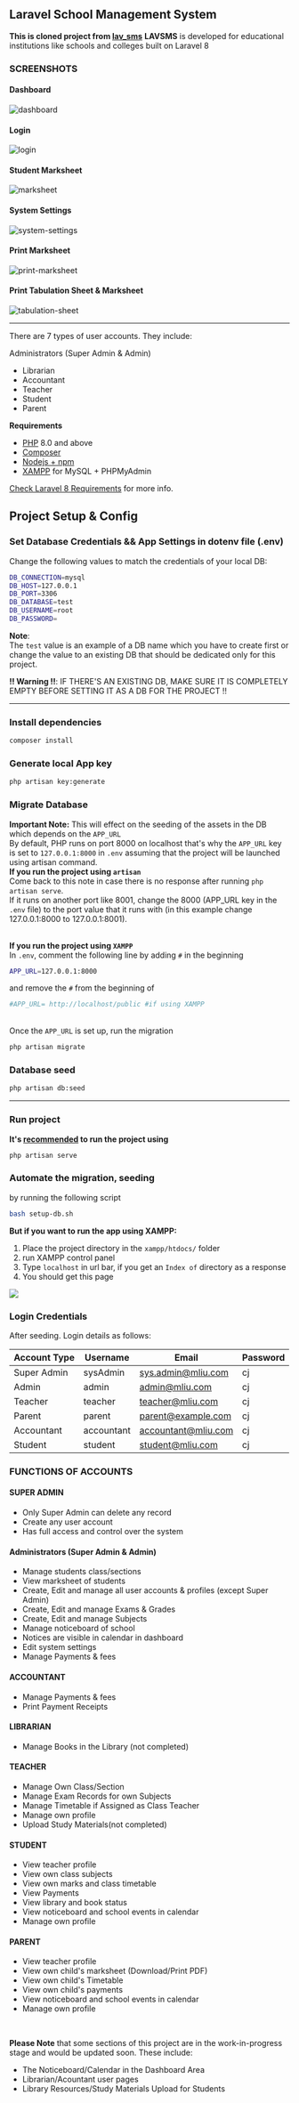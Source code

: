## **Laravel School Management System** 
**This is cloned project from <a href="[github.com/4jean/lav_sms](https://github.com/4jean/lav_sms.git)">lav_sms</a>**
**LAVSMS** is developed for educational institutions like schools and colleges built on Laravel 8

### SCREENSHOTS

#### Dashboard
<img src="docs/imgs/dashboard.png" alt="dashboard" border="0">

#### Login
<img src="docs/imgs/login.png" alt="login" border="0">

#### Student Marksheet
<img src="docs/imgs/marksheet.png" alt="marksheet" border="0">

#### System Settings
<img src="docs/imgs/system_settings.png" alt="system-settings" border="0">

#### Print Marksheet
<div style="clear: both"> </div>
<img src="docs/imgs/print-marksheet.png" alt="print-marksheet">

#### Print Tabulation Sheet & Marksheet
<img src="docs/imgs/tabulation-sheet.png" alt="tabulation-sheet" border="0">

<hr />  

There are 7 types of user accounts. They include:
 
Administrators (Super Admin & Admin)
- Librarian
- Accountant
- Teacher
- Student
- Parent

**Requirements**
- <a href="https://windows.php.net/download#php-8.3">PHP</a> 8.0 and above
- <a href="https://getcomposer.org/Composer-Setup.exe">Composer</a>
- <a href="https://nodejs.org/dist/v22.13.1/node-v22.13.1-x64.msi">Nodejs + npm</a>
- <a href="https://sourceforge.net/projects/xampp/files/XAMPP%20Windows/8.2.12/xampp-windows-x64-8.2.12-0-VS16-installer.exe">XAMPP</a> for MySQL + PHPMyAdmin

<a href="https://laravel.com/docs/8.x">Check Laravel 8 Requirements</a> for more info.


## **Project Setup & Config**
### Set Database Credentials && App Settings in dotenv file (.env)
Change the following values to match the credentials of your local DB:
```bash
DB_CONNECTION=mysql
DB_HOST=127.0.0.1
DB_PORT=3306
DB_DATABASE=test
DB_USERNAME=root
DB_PASSWORD=
```
**Note**:<br>
The `test` value is an example of a DB name which you have to create first or change the value to an existing DB that should be dedicated only for this project.
<br>

**!! Warning !!**: IF THERE'S AN EXISTING DB, MAKE SURE IT IS COMPLETELY EMPTY BEFORE SETTING IT AS A DB FOR THE PROJECT !!

<hr>

### Install dependencies 
```bash
composer install
```

### Generate local App key
```bash
php artisan key:generate
```

### Migrate Database
<b>Important Note:</b>
This will effect on the seeding of the assets in the DB which depends on the `APP_URL`
<br>
By default, PHP runs on port 8000 on localhost that's why the `APP_URL` key is set to `127.0.0.1:8000` in `.env` assuming that the project will be launched using artisan command.<br>
<b>If you run the project using `artisan`</b><br>
Come back to this note in case there is no response after running `php artisan serve`.<br>
If it runs on another port like 8001, change the 8000 (APP_URL key in the `.env` file) to the port value that it runs with (in this example change 127.0.0.1:8000 to 127.0.0.1:8001).<br><br>

<b>If you run the project using `XAMPP`</b><br>
In `.env`, comment the following line by adding `#` in the beginning
```bash
APP_URL=127.0.0.1:8000
```
and remove the `#` from the beginning of  
```bash
#APP_URL= http://localhost/public #if using XAMPP
```

<br>Once the `APP_URL` is set up, run the migration<br>


```bash
php artisan migrate
```

### Database seed
```bash
php artisan db:seed
```
<hr>

### Run project
**It's <u>recommended</u> to run the project using**
```bash
php artisan serve
```

### Automate the migration, seeding
by running the following script
```bash
bash setup-db.sh
```
**But if you want to run the app using XAMPP:**
1) Place the project directory in the `xampp/htdocs/` folder 
2) run XAMPP control panel
3) Type `localhost` in url bar, if you get an `Index of` directory as a response
4) You should get this page<br>

<img src="docs/imgs/login.png"/>

<br>

### Login Credentials
After seeding. Login details as follows:

| Account Type  | Username  | Email               | Password  |
| ------------- | --------- | ------------------- | --------- |
|  Super Admin  | sysAdmin  | sys.admin@mliu.com  |     cj    |
|  Admin        | admin     | admin@mliu.com      |     cj    |
|  Teacher      | teacher   | teacher@mliu.com    |     cj    |
|  Parent       | parent    | parent@example.com  |     cj    |
|  Accountant   | accountant| accountant@mliu.com |     cj    |
|  Student      | student   | student@mliu.com    |     cj    |

### FUNCTIONS OF ACCOUNTS 

#### SUPER ADMIN
- Only Super Admin can delete any record
- Create any user account
- Has full access and control over the system

#### Administrators (Super Admin & Admin)
- Manage students class/sections
- View marksheet of students
- Create, Edit and manage all user accounts & profiles (except Super Admin)
- Create, Edit and manage Exams & Grades
- Create, Edit and manage Subjects
- Manage noticeboard of school
- Notices are visible in calendar in dashboard
- Edit system settings
- Manage Payments & fees

#### ACCOUNTANT
- Manage Payments & fees
- Print Payment Receipts

#### LIBRARIAN
- Manage Books in the Library (not completed)

#### TEACHER
- Manage Own Class/Section
- Manage Exam Records for own Subjects
- Manage Timetable if Assigned as Class Teacher
- Manage own profile
- Upload Study Materials(not completed)

#### STUDENT
- View teacher profile
- View own class subjects
- View own marks and class timetable
- View Payments
- View library and book status
- View noticeboard and school events in calendar
- Manage own profile

#### PARENT
- View teacher profile
- View own child's marksheet (Download/Print PDF)
- View own child's Timetable
- View own child's payments
- View noticeboard and school events in calendar
- Manage own profile

<br>

<b>Please Note</b> that some sections of this project are in the work-in-progress stage and would be updated soon. These include:

- The Noticeboard/Calendar in the Dashboard Area
- Librarian/Acountant user pages
- Library Resources/Study Materials Upload for Students
